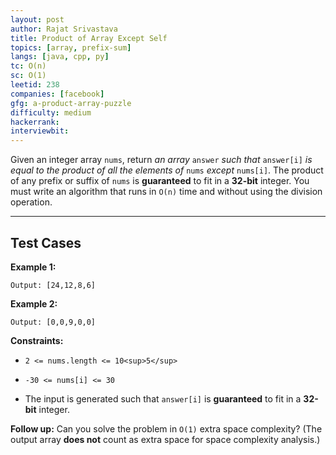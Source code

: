 ```yaml
---
layout: post
author: Rajat Srivastava
title: Product of Array Except Self
topics: [array, prefix-sum]
langs: [java, cpp, py]
tc: O(n)
sc: O(1)
leetid: 238
companies: [facebook]
gfg: a-product-array-puzzle
difficulty: medium
hackerrank: 
interviewbit: 
---
```

Given an integer array `nums`, return *an array* `answer` *such that* `answer[i]` *is equal to the product of all the elements of* `nums` *except* `nums[i]`.
The product of any prefix or suffix of `nums` is **guaranteed** to fit in a **32-bit** integer.
You must write an algorithm that runs in `O(n)` time and without using the division operation.
 
---
## Test Cases
**Example 1:**
```Input: nums = [1,2,3,4]
Output: [24,12,8,6]
```

**Example 2:**
```Input: nums = [-1,1,0,-3,3]
Output: [0,0,9,0,0]
```
 
**Constraints:**
	
* `2 <= nums.length <= 10<sup>5</sup>`
	
* `-30 <= nums[i] <= 30`
	
* The input is generated such that `answer[i]` is **guaranteed** to fit in a **32-bit** integer.
 
**Follow up:** Can you solve the problem in `O(1)` extra space complexity? (The output array **does not** count as extra space for space complexity analysis.)

        